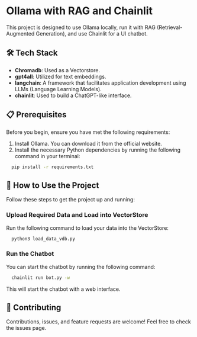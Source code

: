 # Ollama with RAG and Chainlit

This project is designed to use Ollama locally, run it with RAG (Retrieval-Augmented Generation), and use Chainlit for a UI chatbot.

## 🛠️ Tech Stack

- **Chromadb**: Used as a Vectorstore.
- **gpt4all**: Utilized for text embeddings.
- **langchain**: A framework that facilitates application development using LLMs (Language Learning Models).
- **chainlit**: Used to build a ChatGPT-like interface.

## 📋 Prerequisites

Before you begin, ensure you have met the following requirements:

1. Install Ollama. You can download it from the official website.
2. Install the necessary Python dependencies by running the following command in your terminal:
```bash
  pip install -r requirements.txt
```

## 🚀 How to Use the Project
Follow these steps to get the project up and running:

### Upload Required Data and Load into VectorStore
Run the following command to load your data into the VectorStore:
```bash
  python3 load_data_vdb.py
```

### Run the Chatbot
You can start the chatbot by running the following command:
```bash
  chainlit run bot.py -w
```
This will start the chatbot with a web interface.

## 🤝 Contributing
Contributions, issues, and feature requests are welcome! Feel free to check the issues page.